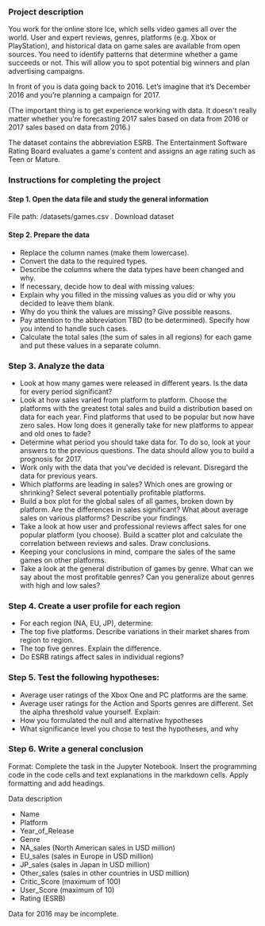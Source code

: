### Project description
You work for the online store Ice, which sells video games all over the world. User and expert reviews, genres, platforms (e.g. Xbox or PlayStation), and historical data on game sales are available from open sources. You need to identify patterns that determine whether a game succeeds or not. This will allow you to spot potential big winners and plan advertising campaigns.

In front of you is data going back to 2016. Let’s imagine that it’s December 2016 and you’re planning a campaign for 2017.

(The important thing is to get experience working with data. It doesn't really matter whether you're forecasting 2017 sales based on data from 2016 or 2017 sales based on data from 2016.)

The dataset contains the abbreviation ESRB. The Entertainment Software Rating Board evaluates a game's content and assigns an age rating such as Teen or Mature.

### Instructions for completing the project

#### Step 1. Open the data file and study the general information
File path:
/datasets/games.csv . Download dataset

#### Step 2. Prepare the data
- Replace the column names (make them lowercase).
- Convert the data to the required types.
- Describe the columns where the data types have been changed and why.
- If necessary, decide how to deal with missing values:
- Explain why you filled in the missing values as you did or why you decided to leave them blank.
- Why do you think the values are missing? Give possible reasons.
- Pay attention to the abbreviation TBD (to be determined). Specify how you intend to handle such cases.
- Calculate the total sales (the sum of sales in all regions) for each game and put these values in a separate column.

### Step 3. Analyze the data
- Look at how many games were released in different years. Is the data for every period significant?
- Look at how sales varied from platform to platform. Choose the platforms with the greatest total sales and build a distribution based on data for each year. Find platforms that used to be popular but now have zero sales. How long does it generally take for new platforms to appear and old ones to fade?
- Determine what period you should take data for. To do so, look at your answers to the previous questions. The data should allow you to build a prognosis for 2017.
- Work only with the data that you've decided is relevant. Disregard the data for previous years.
- Which platforms are leading in sales? Which ones are growing or shrinking? Select several potentially profitable platforms.
- Build a box plot for the global sales of all games, broken down by platform. Are the differences in sales significant? What about average sales on various platforms? Describe your findings.
- Take a look at how user and professional reviews affect sales for one popular platform (you choose). Build a scatter plot and calculate the correlation between reviews and sales. Draw conclusions.
- Keeping your conclusions in mind, compare the sales of the same games on other platforms.
- Take a look at the general distribution of games by genre. What can we say about the most profitable genres? Can you generalize about genres with high and low sales?

### Step 4. Create a user profile for each region
- For each region (NA, EU, JP), determine:
- The top five platforms. Describe variations in their market shares from region to region.
- The top five genres. Explain the difference.
- Do ESRB ratings affect sales in individual regions?

### Step 5. Test the following hypotheses:
- Average user ratings of the Xbox One and PC platforms are the same.
- Average user ratings for the Action and Sports genres are different.
Set the alpha threshold value yourself.
Explain:
- How you formulated the null and alternative hypotheses
- What significance level you chose to test the hypotheses, and why

### Step 6. Write a general conclusion
Format: Complete the task in the Jupyter Notebook. Insert the programming code in the code cells and text explanations in the markdown cells. Apply formatting and add headings.

Data description
- Name
- Platform
- Year_of_Release
- Genre
- NA_sales (North American sales in USD million)
- EU_sales (sales in Europe in USD million)
- JP_sales (sales in Japan in USD million)
- Other_sales (sales in other countries in USD million)
- Critic_Score (maximum of 100)
- User_Score (maximum of 10)
- Rating (ESRB)

Data for 2016 may be incomplete.
